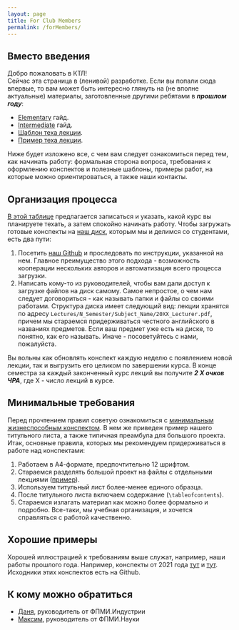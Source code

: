 ```yaml
---
layout: page
title: For Club Members
permalink: /forMembers/
---
```



## Вместо введения
Добро пожаловать в КТЛ!  
Сейчас эта страница в (ленивой) разработке. Если вы попали сюда впервые, то вам может быть интересно глянуть на (не вполне актуальные) материалы, заготовленные другими ребятами в ***прошлом году***:
- [Elementary](https://drive.google.com/file/d/1bfpMiGldKgXWVgmFqScEvWOQHnQdD9en/view?usp=sharing) гайд.
- [Intermediate](https://drive.google.com/file/d/1ItSd7wIKDC0uJiJ-Hifd1JO3MKASVVKl/view?usp=sharing) гайд.
- [Шаблон теха лекции](https://www.overleaf.com/read/ztcjscdmtprq).
- [Пример теха лекции](https://www.overleaf.com/read/vjgrqfzydcyq).

Ниже будет изложено все, с чем вам следует ознакомиться перед тем, как начинать работу: формальная сторона вопроса, требования к оформлению конспектов и полезные шаблоны, примеры работ, на которые можно ориентироваться, а также наши контакты.

## Организация процесса
[В этой таблице](https://docs.google.com/spreadsheets/d/1WN1hvKTS_MDfvx7gr4QP1j_bLc11LAzOYT7S3dVhEv0/edit) 
предлагается записаться и указать, какой курс вы планируете техать, а затем 
спокойно начинать работу. Чтобы загружать готовые конспекты на 
[наш диск](https://drive.google.com/drive/folders/1CQQHfA5_bgEhP6T0iH9Xp6xDz7D5lbIU),
 которым мы и делимся со студентами, есть два пути:
1. Посетить [наш Github](https://github.com/MIPT-Group/Lectures_Tex_Club) и 
проследовать по инструкции, указанной на нем. Главное преимущество этого подхода - возможность кооперации нескольких авторов и автоматизация всего процесса загрузки.
2. Написать кому-то из руководителей, чтобы вам дали доступ к загрузке файлов на диск самому. Самое непростое, о чем нам следует договориться - как называть папки и файлы со своими работами. Структура диска имеет следующий вид: лекции хранятся по адресу `Lectures/N_Semester/Subject_Name/20XX_Lecturer.pdf`, причем мы стараемся придерживаться честного английского в названиях предметов. Если ваш предмет уже есть на диске, то понятно, как его называть. Иначе - посоветуйтесь с нами, пожалуйста.

Вы вольны как обновлять конспект каждую неделю с появлением новой лекции, так и выгрузить его целиком по завершении курса. В конце семестра за каждый законченный курс лекций вы получите ***2 X очков ЧРА***, где X - число лекций в курсе.

## Минимальные требования
Перед прочтением правил советую ознакомиться с 
[минимальным жизнеспособным конспектом](https://www.overleaf.com/read/fvfjcccwdpnt). 
В нем же приведен пример нашего титульного листа, а также типичная преамбула для большого проекта. Итак, основные правила, которых мы рекомендуем придерживаться в работе над конспектами:
1. Работаем в А4-формате, предпочтительно 12 шрифтом.
1. Стараемся разделять большой проект на файлы с отдельными лекциями ([пример](https://github.com/MIPT-Group/Lectures_Tex_Club/tree/master/Lectures/4_Semester/Ring_and_Field_Theory/2021_Ilyinsky)).
1. Используем титульный лист более-менее единого образца.
1. После титульного листа включаем содержание (`\tableofcontents`).
1. Стараемся излагать материал как можно более формально и подробно. Все-таки, мы учебная организация, и хочется справляться с работой качественно.

## Хорошие примеры
Хорошей иллюстрацией к требованиям выше служат, например, наши работы прошлого года. 
Например, конспекты от 2021 года 
[тут](https://drive.google.com/drive/u/1/folders/1wHozTuJsgZUCZ1IMv-rgzl0_73Sny1un) 
и [тут](https://drive.google.com/drive/u/1/folders/1wgW7w6NFmQpGG0gVzjVqG4_tRmm0VNM-).
Исходники этих конспектов есть на Github.

## К кому можно обратиться
- [Даня](https://vk.com/ax_equals_b), руководитель от ФПМИ.Индустрии
- [Максим](https://vk.com/s0mth1ng), руководитель от ФПМИ.Науки
